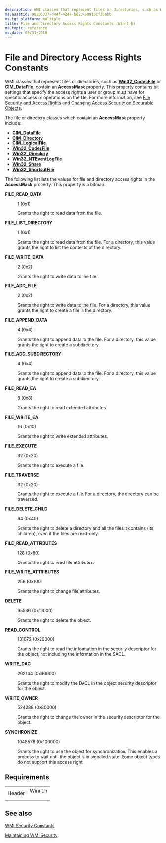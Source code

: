 ```yaml
---
description: WMI classes that represent files or directories, such as Win32\_CodecFile or CIM\_DataFile, contain an AccessMask property.
ms.assetid: 9020b337-d44f-4247-b623-68a1bcf35abb
ms.tgt_platform: multiple
title: File and Directory Access Rights Constants (Winnt.h)
ms.topic: reference
ms.date: 05/31/2018
---
```


# File and Directory Access Rights Constants

WMI classes that represent files or directories, such as [**Win32\_CodecFile**](/windows/desktop/CIMWin32Prov/win32-codecfile) or [**CIM\_DataFile**](/windows/desktop/CIMWin32Prov/cim-datafile), contain an **AccessMask** property. This property contains bit settings that specify the access rights a user or group must have for specific access or operations on the file. For more information, see [File Security and Access Rights](/windows/desktop/FileIO/file-security-and-access-rights) and [Changing Access Security on Securable Objects](changing-access-security-on-securable-objects.md).

The file or directory classes which contain an **AccessMask** property include:

-   [**CIM\_DataFile**](/windows/desktop/CIMWin32Prov/cim-datafile)
-   [**CIM\_Directory**](/windows/desktop/CIMWin32Prov/cim-directory)
-   [**CIM\_LogicalFile**](/windows/desktop/CIMWin32Prov/cim-logicalfile)
-   [**Win32\_CodecFile**](/windows/desktop/CIMWin32Prov/win32-codecfile)
-   [**Win32\_Directory**](/windows/desktop/CIMWin32Prov/win32-directory)
-   [**Win32\_NTEventLogFile**](/previous-versions/windows/desktop/legacy/aa394225(v=vs.85))
-   [**Win32\_Share**](/windows/desktop/CIMWin32Prov/win32-share)
-   [**Win32\_ShortcutFile**](/windows/desktop/CIMWin32Prov/win32-shortcutfile)

The following list lists the values for file and directory access rights in the **AccessMask** property. This property is a bitmap.

<dl> <dt>

<span id="FILE_READ_DATA"></span><span id="file_read_data"></span>**FILE\_READ\_DATA**
</dt> <dd> <dl> <dt>

1 (0x1)
</dt> <dt>



Grants the right to read data from the file.


</dt> </dl> </dd> <dt>

<span id="FILE_LIST_DIRECTORY"></span><span id="file_list_directory"></span>**FILE\_LIST\_DIRECTORY**
</dt> <dd> <dl> <dt>

1 (0x1)
</dt> <dt>



Grants the right to read data from the file. For a directory, this value grants the right to list the contents of the directory.


</dt> </dl> </dd> <dt>

<span id="FILE_WRITE_DATA"></span><span id="file_write_data"></span>**FILE\_WRITE\_DATA**
</dt> <dd> <dl> <dt>

2 (0x2)
</dt> <dt>



Grants the right to write data to the file.


</dt> </dl> </dd> <dt>

<span id="FILE_ADD_FILE"></span><span id="file_add_file"></span>**FILE\_ADD\_FILE**
</dt> <dd> <dl> <dt>

2 (0x2)
</dt> <dt>



Grants the right to write data to the file. For a directory, this value grants the right to create a file in the directory.


</dt> </dl> </dd> <dt>

<span id="FILE_APPEND_DATA"></span><span id="file_append_data"></span>**FILE\_APPEND\_DATA**
</dt> <dd> <dl> <dt>

4 (0x4)
</dt> <dt>



Grants the right to append data to the file. For a directory, this value grants the right to create a subdirectory.


</dt> </dl> </dd> <dt>

<span id="FILE_ADD_SUBDIRECTORY"></span><span id="file_add_subdirectory"></span>**FILE\_ADD\_SUBDIRECTORY**
</dt> <dd> <dl> <dt>

4 (0x4)
</dt> <dt>



Grants the right to append data to the file. For a directory, this value grants the right to create a subdirectory.


</dt> </dl> </dd> <dt>

<span id="FILE_READ_EA"></span><span id="file_read_ea"></span>**FILE\_READ\_EA**
</dt> <dd> <dl> <dt>

8 (0x8)
</dt> <dt>



Grants the right to read extended attributes.


</dt> </dl> </dd> <dt>

<span id="FILE_WRITE_EA"></span><span id="file_write_ea"></span>**FILE\_WRITE\_EA**
</dt> <dd> <dl> <dt>

16 (0x10)
</dt> <dt>



Grants the right to write extended attributes.


</dt> </dl> </dd> <dt>

<span id="FILE_EXECUTE"></span><span id="file_execute"></span>**FILE\_EXECUTE**
</dt> <dd> <dl> <dt>

32 (0x20)
</dt> <dt>



Grants the right to execute a file.


</dt> </dl> </dd> <dt>

<span id="FILE_TRAVERSE"></span><span id="file_traverse"></span>**FILE\_TRAVERSE**
</dt> <dd> <dl> <dt>

32 (0x20)
</dt> <dt>



Grants the right to execute a file. For a directory, the directory can be traversed.


</dt> </dl> </dd> <dt>

<span id="FILE_DELETE_CHILD"></span><span id="file_delete_child"></span>**FILE\_DELETE\_CHILD**
</dt> <dd> <dl> <dt>

64 (0x40)
</dt> <dt>



Grants the right to delete a directory and all the files it contains (its children), even if the files are read-only.


</dt> </dl> </dd> <dt>

<span id="FILE_READ_ATTRIBUTES"></span><span id="file_read_attributes"></span>**FILE\_READ\_ATTRIBUTES**
</dt> <dd> <dl> <dt>

128 (0x80)
</dt> <dt>



Grants the right to read file attributes.


</dt> </dl> </dd> <dt>

<span id="FILE_WRITE_ATTRIBUTES"></span><span id="file_write_attributes"></span>**FILE\_WRITE\_ATTRIBUTES**
</dt> <dd> <dl> <dt>

256 (0x100)
</dt> <dt>



Grants the right to change file attributes.


</dt> </dl> </dd> <dt>

<span id="DELETE"></span><span id="delete"></span>**DELETE**
</dt> <dd> <dl> <dt>

65536 (0x10000)
</dt> <dt>



Grants the right to delete the object.


</dt> </dl> </dd> <dt>

<span id="READ_CONTROL"></span><span id="read_control"></span>**READ\_CONTROL**
</dt> <dd> <dl> <dt>

131072 (0x20000)
</dt> <dt>



Grants the right to read the information in the security descriptor for the object, not including the information in the SACL.


</dt> </dl> </dd> <dt>

<span id="WRITE_DAC"></span><span id="write_dac"></span>**WRITE\_DAC**
</dt> <dd> <dl> <dt>

262144 (0x40000)
</dt> <dt>



Grants the right to modify the DACL in the object security descriptor for the object.


</dt> </dl> </dd> <dt>

<span id="WRITE_OWNER"></span><span id="write_owner"></span>**WRITE\_OWNER**
</dt> <dd> <dl> <dt>

524288 (0x80000)
</dt> <dt>



Grants the right to change the owner in the security descriptor for the object.


</dt> </dl> </dd> <dt>

<span id="SYNCHRONIZE"></span><span id="synchronize"></span>**SYNCHRONIZE**
</dt> <dd> <dl> <dt>

1048576 (0x100000)
</dt> <dt>



Grants the right to use the object for synchronization. This enables a process to wait until the object is in signaled state. Some object types do not support this access right.


</dt> </dl> </dd> </dl>

## Requirements



|                   |                                                                                    |
|-------------------|------------------------------------------------------------------------------------|
| Header<br/> | <dl> <dt>Winnt.h</dt> </dl> |



## See also

<dl> <dt>

[WMI Security Constants](wmi-security-constants.md)
</dt> <dt>

[Maintaining WMI Security](maintaining-wmi-security.md)
</dt> </dl>

 

